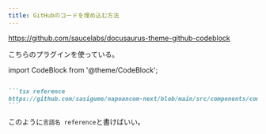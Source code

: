 ```yaml
---
title: GitHubのコードを埋め込む方法
---
```


https://github.com/saucelabs/docusaurus-theme-github-codeblock

こちらのプラグインを使っている。

import CodeBlock from '@theme/CodeBlock';

`````md

```tsx reference
https://github.com/sasigume/napoancom-next/blob/main/src/components/common/like-dislike.tsx
```

`````

このように`言語名 reference`と書けばいい。
